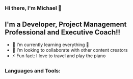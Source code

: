 ### Hi there, I'm Michael 👋

## I'm a Developer, Project Management Professional and Executive Coach!!

- 🌱 I’m currently learning everything 🤣
- 👯 I’m looking to collaborate with other content creators
- ⚡ Fun fact: I love to travel  and play the piano

### Languages and Tools:
